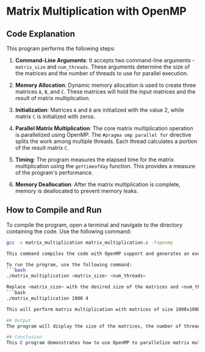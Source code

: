 # Matrix Multiplication with OpenMP

## Code Explanation

This program performs the following steps:

1. **Command-Line Arguments**: It accepts two command-line arguments - `matrix_size` and `num_threads`. These arguments determine the size of the matrices and the number of threads to use for parallel execution.

2. **Memory Allocation**: Dynamic memory allocation is used to create three matrices `A`, `B`, and `C`. These matrices will hold the input matrices and the result of matrix multiplication.

3. **Initialization**: Matrices `A` and `B` are initialized with the value 2, while matrix `C` is initialized with zeros.

4. **Parallel Matrix Multiplication**: The core matrix multiplication operation is parallelized using OpenMP. The `#pragma omp parallel for` directive splits the work among multiple threads. Each thread calculates a portion of the result matrix `C`.

5. **Timing**: The program measures the elapsed time for the matrix multiplication using the `gettimeofday` function. This provides a measure of the program's performance.

6. **Memory Deallocation**: After the matrix multiplication is complete, memory is deallocated to prevent memory leaks.

## How to Compile and Run

To compile the program, open a terminal and navigate to the directory containing the code. Use the following command:

```bash
gcc -o matrix_multiplication matrix_multiplication.c -fopenmp

This command compiles the code with OpenMP support and generates an executable named matrix_multiplication.

To run the program, use the following command:
```bash
./matrix_multiplication <matrix_size> <num_threads>

Replace <matrix_size> with the desired size of the matrices and <num_threads> with the number of threads you want to use for parallel execution.
```bash
./matrix_multiplication 1000 4

This will perform matrix multiplication with matrices of size 1000x1000 using 4 threads.

## Output
The program will display the size of the matrices, the number of threads used, and the elapsed time for matrix multiplication.

## Conclusion
This C program demonstrates how to use OpenMP to parallelize matrix multiplication, improving the performance of the computation. You can adjust the matrix size and the number of threads to observe the impact on execution time.
